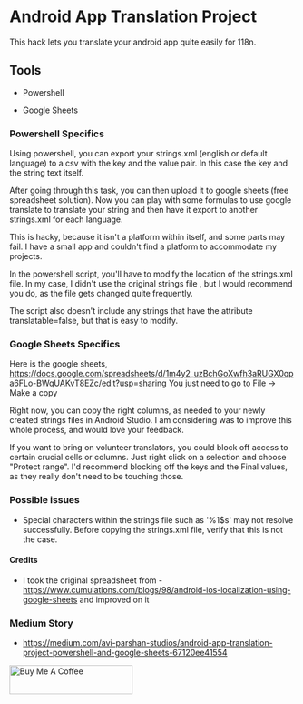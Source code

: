 # Android App Translation Project
This hack lets you translate your android app quite easily for 118n. 

## Tools

* Powershell

* Google Sheets


### Powershell Specifics
Using powershell, you can export your strings.xml (english or default language) to a csv with the key and the value pair. 
In this case the key and the string text itself. 

After going through this task, you can then upload it to google sheets (free spreadsheet solution). 
Now you can play with some formulas to use google translate to translate your string and then have it export to another strings.xml for each language. 

This is hacky, because it isn't a platform within itself, and some parts may fail. 
I have a small app and couldn't find a platform to accommodate  my projects. 

In the powershell script, you'll have to modify the location of the strings.xml file. 
In my case, I didn't use the original strings file , but I would recommend you do, as the file gets changed quite frequently. 

The script also doesn't include any strings that have the attribute translatable=false, but that is easy to modify.

### Google Sheets Specifics

Here is the google sheets, https://docs.google.com/spreadsheets/d/1m4y2_uzBchGoXwfh3aRUGX0qpa6FLo-BWqUAKvT8EZc/edit?usp=sharing 
You just need to go to File -> Make a copy

Right now, you can copy the right columns, as needed to your newly created strings files in Android Studio. I am considering was to improve this whole process, and would love your feedback.

If you want to bring on volunteer translators, you could block off access to certain crucial cells or columns. Just right click on a selection and choose "Protect range". I'd recommend blocking off the keys and the Final values, as they really don't need to be touching those. 

### Possible issues

* Special characters within the strings file such as '%1$s' may not resolve successfully. Before copying the strings.xml file, verify that this is not the case. 

#### Credits

* I took the original spreadsheet from - https://www.cumulations.com/blogs/98/android-ios-localization-using-google-sheets and improved on it

### Medium Story

* https://medium.com/avi-parshan-studios/android-app-translation-project-powershell-and-google-sheets-67120ee41554

<a href="https://www.buymeacoffee.com/aviparshan" target="_blank"><img src="https://cdn.buymeacoffee.com/buttons/default-orange.png" alt="Buy Me A Coffee" style="height: 51px !important;width: 217px !important;" ></a>
